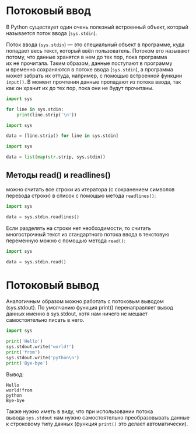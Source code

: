 # Потоковый ввод

В Python существует один очень полезный встроенный объект, который называется поток ввода (`sys.stdin`).

Поток ввода (`sys.stdin`) — это специальный объект в программе, куда попадает весь текст, который ввёл пользователь. Потоком его называют потому, что данные хранятся в нем до тех пор, пока программа их не прочитала. Таким образом, данные поступают в программу и временно сохраняются в потоке ввода (`sys.stdin`), а программа может забрать их оттуда, например, с помощью встроенной функции `input()`. В момент прочтения данные пропадают из потока ввода, так как он хранит их до тех пор, пока они не будут прочитаны.

```python
import sys

for line in sys.stdin:
    print(line.strip('\n'))
```

```python
import sys

data = [line.strip() for line in sys.stdin]
```

```python
import sys

data = list(map(str.strip, sys.stdin))
```

## Методы read() и readlines()

можно считать все строки из итератора (с сохранением символов перевода строки) в список с помощью метода `readlines()`:

```python
import sys

data = sys.stdin.readlines()
```

Если разделять на строки нет необходимости, то считать многострочный текст из стандартного потока ввода в текстовую переменную можно с помощью метода `read()`:

```python
import sys

data = sys.stdin.read()
```
# Потоковый вывод

Аналогичным образом можно работать с потоковым выводом (sys.stdout). По умолчанию функция print() перенаправляет вывод данных именно в sys.stdout, хотя нам ничего не мешает самостоятельно писать в него.

```python
import sys

print('Hello')
sys.stdout.write('world!')
print('from')
sys.stdout.write('python\n')
print('Bye-bye')
```

Вывод:
```
Hello
world!from
python
Bye-bye
```

Также нужно иметь в виду, что при использовании потока вывода `sys.stdout` нам нужно самостоятельно преобразовывать данные к строковому типу данных (функция `print()` это делает автоматически).